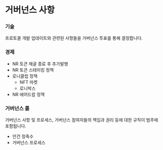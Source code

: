 # 거버넌스 사항

### 기술

프로토콜 개발 업데이트와 관련된 사항들을 거버넌스 투표를 통해 결정합니다.

### 경제

* NR 토큰 채굴 종료 후 추가발행&#x20;
* NR 토큰 스테이킹 정책&#x20;
* 로니클럽 정책&#x20;
  * NFT 마켓
  * 로니박스
* NR 에어드랍 정책

### 거버넌스 룰

거버넌스 사항 및 프로세스, 거버넌스 참여자들의 책임과 권리 등에 대한 규칙이 범주에 포함됩니다.

* 안건 정족수&#x20;
* 거버넌스 프로세스
